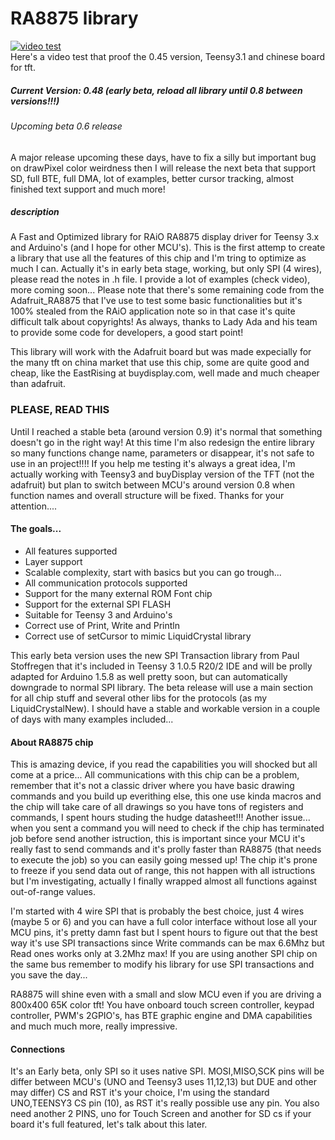RA8875 library
==============

[![video test](http://i.ytimg.com/vi/WbFOsxjFCL8/mqdefault.jpg)](http://www.youtube.com/embed/WbFOsxjFCL8)
<br>Here's a video test that proof the 0.45 version, Teensy3.1 and chinese board for tft.

##### Current Version: 0.48 (early beta, reload all library until 0.8 between versions!!!)<br>
###### Upcoming beta 0.6 release
A major release upcoming these days, have to fix a silly but important bug on drawPixel color weirdness then I will release the next beta that support SD, full BTE, full DMA, lot of examples, better cursor tracking, almost finished text support and much more!<br>

##### description
A Fast and Optimized library for RAiO RA8875 display driver for Teensy 3.x and Arduino's (and I hope for other MCU's).
This is the first attemp to create a library that use all the features of this chip and I'm tring to optimize as much I can.
Actually it's in early beta stage, working, but only SPI (4 wires), please read the notes in .h file.
I provide a lot of examples (check video), more coming soon...
Please note that there's some remaining code from the Adafruit_RA8875 that I've use to test some basic functionalities but it's 100% stealed from the RAiO application note so in that case it's quite difficult talk about copyrights!
As always, thanks to Lady Ada and his team to provide some code for developers, a good start point!

This library will work with the Adafruit board but was made expecially for the many tft on china market that use this chip, some are quite good and cheap, like
the EastRising at buydisplay.com, well made and much cheaper than adafruit.

### PLEASE, READ THIS
Until I reached a stable beta (around version 0.9) it's normal that something doesn't go in the right way!
At this time I'm also redesign the entire library so many functions change name, parameters or disappear, it's not
safe to use in an project!!!! If you help me testing it's always a great idea, I'm actually working with Teensy3 and buyDisplay version of the TFT (not the adafruit) but plan to switch between MCU's around version 0.8 when function names and overall structure will be fixed.
Thanks for your attention....

####  The goals...
  
  - All features supported
  - Layer support
  - Scalable complexity, start with basics but you can go trough...
  - All communication protocols supported
  - Support for the many external ROM Font chip
  - Support for the external SPI FLASH
  - Suitable for Teensy 3 and Arduino's
  - Correct use of Print, Write and Println
  - Correct use of setCursor to mimic LiquidCrystal library

This early beta version uses the new SPI Transaction library from Paul Stoffregen that it's included in Teensy 3 1.0.5 R20/2 IDE and will be prolly adapted for Arduino 1.5.8 as well pretty soon, but can automatically downgrade to normal SPI library.
The beta release will use a main section for all chip stuff and several other libs for the protocols (as my LiquidCrystalNew).
I should have a stable and workable version in a couple of days with many examples included...


#### About RA8875 chip
This is amazing device, if you read the capabilities you will shocked but all come at a price...
All communications with this chip can be a problem, remember that it's not a classic driver where you have basic drawing commands and you build up everithing else, this one use kinda macros and the chip will take care of all drawings so you have tons of registers and commands, I spent hours studing the hudge datasheet!!!
Another issue... when you sent a command you will need to check if the chip has terminated job before send another istruction, this is important since your MCU it's really fast to send commands and it's prolly faster than RA8875 (that needs to execute the job) so you can easily going messed up! 
The chip it's prone to freeze if you send data out of range, this not happen with all istructions but I'm investigating, actually I finally wrapped almost all functions against out-of-range values.

I'm started with 4 wire SPI that is probably the best choice, just 4 wires (maybe 5 or 6) and you can have a full color interface without lose all your MCU pins, it's pretty damn fast but I spent hours to figure out that the best way it's use SPI transactions since Write commands can be max 6.6Mhz but Read ones works only at 3.2Mhz max! If you are using another SPI chip on the same bus remember to modify his library for use SPI transactions and you save the day...

RA8875 will shine even with a small and slow MCU even if you are driving a 800x400 65K color tft!
You have onboard touch screen controller, keypad controller, PWM's 2GPIO's, has BTE graphic engine and DMA capabilities and much much more, really impressive.

#### Connections
It's an Early beta, only SPI so it uses native SPI.
MOSI,MISO,SCK pins will be differ between MCU's (UNO and Teensy3 uses 11,12,13) but DUE and other may differ)
CS and RST it's your choice, I'm using the standard UNO,TEENSY3 CS pin (10), as RST it's really possible use any pin.
You also need another 2 PINS, uno for Touch Screen and another for SD cs if your board it's full featured, let's talk about this later.


